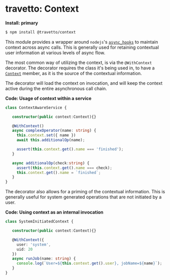 travetto: Context
===


**Install: primary**
```bash
$ npm install @travetto/context
```


This module provides a wrapper around `nodejs`'s [`async_hooks`](https://nodejs.org/api/async_hooks.html) to maintain context across async calls. This is generally used for retaining contextual user information at various levels of async flow.

The most common way of utilizing the context, is via the `@WithContext` decorator.  The decorator requires the class it's being used in, to have a [`Context`](./src/service/context.ts) member, as it is the source of the contextual information.

The decorator will load the context on invocation, and will keep the context active during the entire asynchronous call chain.

**Code: Usage of context within a service**
```typescript
class ContextAwareService {

   constructor(public context:Context){}

   @WithContext()
   async complexOperator(name: string) {
     this.context.set({ name })
     await this.additionalOp(name);

     assert(this.context.get().name === 'finished');
   }

   async additionalOp(check:string) {
     assert(this.context.get().name === check);
     this.context.get().name = `finished`;
   }
}
```

The decorator also allows for a priming of the contextual information.  This is generally useful for system generated operations that are not initiated by a user.

**Code: Using context as an internal invocation**
```typescript
class SystemInitiatedContext {

   constructor(public context:Context){}

   @WithContext({
     user: 'system',
     uid: 20
   })
   async runJob(name: string) {
     console.log(`User=${this.context.get().user}, jobName=${name}`);
   }
}
```